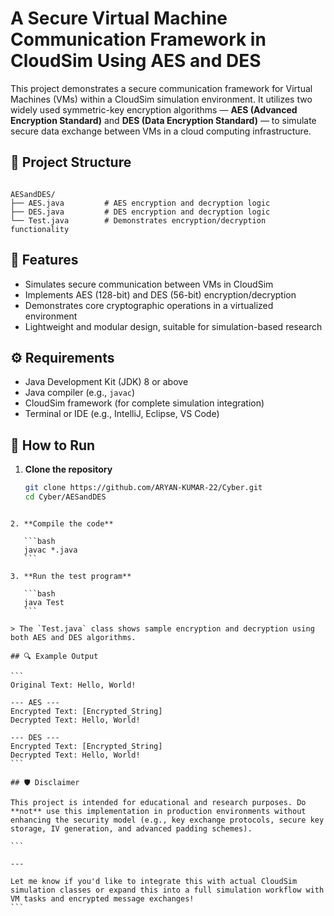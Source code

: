 # A Secure Virtual Machine Communication Framework in CloudSim Using AES and DES

This project demonstrates a secure communication framework for Virtual Machines (VMs) within a CloudSim simulation environment. It utilizes two widely used symmetric-key encryption algorithms — **AES (Advanced Encryption Standard)** and **DES (Data Encryption Standard)** — to simulate secure data exchange between VMs in a cloud computing infrastructure.

## 📁 Project Structure

```

AESandDES/
├── AES.java         # AES encryption and decryption logic
├── DES.java         # DES encryption and decryption logic
└── Test.java        # Demonstrates encryption/decryption functionality

````

## 🔐 Features

- Simulates secure communication between VMs in CloudSim
- Implements AES (128-bit) and DES (56-bit) encryption/decryption
- Demonstrates core cryptographic operations in a virtualized environment
- Lightweight and modular design, suitable for simulation-based research

## ⚙️ Requirements

- Java Development Kit (JDK) 8 or above
- Java compiler (e.g., `javac`)
- CloudSim framework (for complete simulation integration)
- Terminal or IDE (e.g., IntelliJ, Eclipse, VS Code)

## 🚀 How to Run

1. **Clone the repository**
   ```bash
   git clone https://github.com/ARYAN-KUMAR-22/Cyber.git
   cd Cyber/AESandDES
````

2. **Compile the code**

   ```bash
   javac *.java
   ```

3. **Run the test program**

   ```bash
   java Test
   ```

> The `Test.java` class shows sample encryption and decryption using both AES and DES algorithms.

## 🔍 Example Output

```
Original Text: Hello, World!

--- AES ---
Encrypted Text: [Encrypted_String]
Decrypted Text: Hello, World!

--- DES ---
Encrypted Text: [Encrypted_String]
Decrypted Text: Hello, World!
```

## 🛡️ Disclaimer

This project is intended for educational and research purposes. Do **not** use this implementation in production environments without enhancing the security model (e.g., key exchange protocols, secure key storage, IV generation, and advanced padding schemes).

```

---

Let me know if you'd like to integrate this with actual CloudSim simulation classes or expand this into a full simulation workflow with VM tasks and encrypted message exchanges!
```

